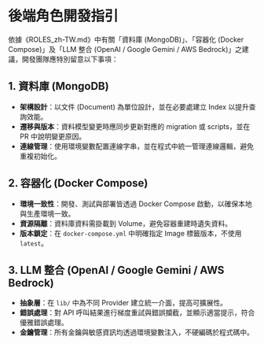 # 後端角色開發指引

依據《ROLES_zh-TW.md》中有關「資料庫 (MongoDB)」、「容器化 (Docker Compose)」及「LLM 整合 (OpenAI / Google Gemini / AWS Bedrock)」之建議，開發團隊應特別留意以下事項：

## 1. 資料庫 (MongoDB)
- **架構設計**：以文件 (Document) 為單位設計，並在必要處建立 Index 以提升查詢效能。
- **遷移與版本**：資料模型變更時應同步更新對應的 migration 或 scripts，並在 PR 中說明變更原因。
- **連線管理**：使用環境變數配置連線字串，並在程式中統一管理連線邏輯，避免重複初始化。

## 2. 容器化 (Docker Compose)
- **環境一致性**：開發、測試與部署皆透過 Docker Compose 啟動，以確保本地與生產環境一致。
- **資源隔離**：資料庫資料需掛載到 Volume，避免容器重建時遺失資料。
- **版本鎖定**：在 `docker-compose.yml` 中明確指定 Image 標籤版本，不使用 `latest`。

## 3. LLM 整合 (OpenAI / Google Gemini / AWS Bedrock)
- **抽象層**：在 `lib/` 中為不同 Provider 建立統一介面，提高可擴展性。
- **錯誤處理**：對 API 呼叫結果進行梯度重試與錯誤攔截，並顯示適當提示，符合優雅錯誤處理。
- **金鑰管理**：所有金鑰與敏感資訊均透過環境變數注入，不硬編碼於程式碼中。